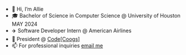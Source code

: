 - 👋 Hi, I’m Allie
- 🎓 Bachelor of Science in Computer Science @ University of Houston MAY 2024
- ✈️ Software Developer Intern @ American Airlines
- 🤖 President @ <a href = "https://www.codecoogs.com/"> Code[Coogs] </a>
- 📫 For professional inquiries <a href = "mailto:arodrigues.tech@outlook.com"> email me </a>

<!---
allierodrigues/allierodrigues is a ✨ special ✨ repository because its `README.md` (this file) appears on your GitHub profile.
You can click the Preview link to take a look at your changes.
--->
